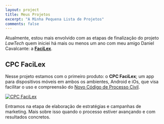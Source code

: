 ```yaml
---
layout: project
title: Meus Projetos
excerpt: "A Minha Pequena Lista de Projetos"
comments: false
---
```



Atualmente, estou mais envolvido com as etapas de finalização do projeto *LawTech* quem iniciei há mais ou menos um ano com meu amigo Daniel Cavalcante: a [**FaciLex**](https://facilex.com.br).

## CPC FaciLex

Nesse projeto estamos com o primeiro produto: o **CPC FaciLex**; um app para dispositivos móveis em ambos os ambientes, Android e iOs, que visa facilitar o uso e compreensão do [Novo Código de Processo Civil](http://www.planalto.gov.br/ccivil_03/_Ato2015-2018/2015/Lei/L13105.htm#art1045).

[![CPC FaciLex](http://img.youtube.com/vi/-bJw55uNe2w/0.jpg)](https://www.youtube.com/watch?v=-bJw55uNe2w "CPC FaciLex")

Entramos na etapa de elaboração de estratégias e campanhas de marketing. Mais sobre isso quando o processo estiver avançando e com resultados concretos.
